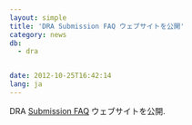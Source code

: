 ```yaml
---
layout: simple
title: 'DRA Submission FAQ ウェブサイトを公開'
category: news
db:
  - dra


date: 2012-10-25T16:42:14
lang: ja
---
```


DRA <a href="/faq/index.html">Submission FAQ</a> ウェブサイトを公開.
